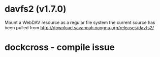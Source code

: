# davfs2 (v1.7.0)
Mount a WebDAV resource as a regular file system
the current source has been pulled from http://download.savannah.nongnu.org/releases/davfs2/

# dockcross - compile issue
